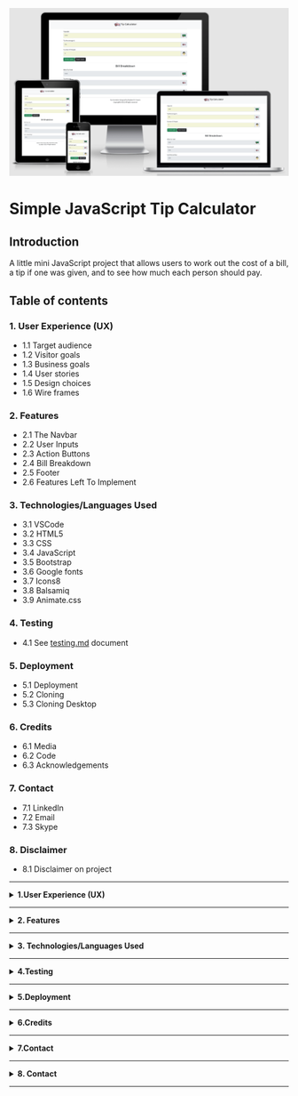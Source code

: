![Homepage displayed on multiple devices](assets/images/am_i_responsive.png)

# **Simple JavaScript Tip Calculator**

## **Introduction**

A little mini JavaScript project that allows users to work out the cost of a bill, a tip if one was given, and to see how much each person should pay.  

## **Table of contents** 

### **1. User Experience (UX)**
  * 1.1 Target audience
  * 1.2 Visitor goals
  * 1.3 Business goals
  * 1.4 User stories
  * 1.5 Design choices
  * 1.6 Wire frames

### **2. Features**
  * 2.1 The Navbar
  * 2.2 User Inputs
  * 2.3 Action Buttons
  * 2.4 Bill Breakdown
  * 2.5 Footer
  * 2.6 Features Left To Implement

### **3. Technologies/Languages Used**
  * 3.1 VSCode
  * 3.2 HTML5
  * 3.3 CSS
  * 3.4 JavaScript
  * 3.5 Bootstrap
  * 3.6 Google fonts 
  * 3.7 Icons8
  * 3.8 Balsamiq
  * 3.9 Animate.css

### **4. Testing**
  * 4.1 See [testing.md](testing.md) document 

### **5. Deployment**

  * 5.1 Deployment 
  * 5.2 Cloning 
  * 5.3 Cloning Desktop

### **6. Credits**
  * 6.1 Media
  * 6.2 Code
  * 6.3 Acknowledgements

### **7. Contact**
  * 7.1 LinkedIn
  * 7.2 Email
  * 7.3 Skype

### **8. Disclaimer**

  * 8.1 Disclaimer on project 

<hr>

<details>
<summary><strong>1.User Experience (UX)</strong></summary>
<br/>

#### **1.1 Target Audience**

* This website is aimed at anyone who wants to workout how much their bill, tip and breakdown per person will be. Initially aimed at bar and restaurant bills but if you find another use for it thats great.

#### **1.2 Visitor goals** 

* I want to be able to workout how much a percentage tip will be in currency value and also the breakdown per person owed.

#### **1.3 Business goals**

* No business or monetary goals, just a user friendly tool that lets users workout and breakdown their bills in a few clicks.

#### **1.4 User Stories**

* As a visitor to the company website i expect/want/need
 

#### **1.5 Design choices** 

* I kept this project nice and simple, to give it a more pleasing aesthetic i added some animated icons and a little bit of colour ot the input and output fields. The project is a simple tip calculator so no need to over complicate it. 

#### **FONTS**

* I decided i would use the Google fonts [Baloo Bhaijaan 2](https://fonts.google.com/specimen/Baloo+Bhaijaan+2?query=baloo#about) Baloo Bhaijaan 2 is a perfect blend of pointy paws in a coat of fur, Baloo is an affable display typeface by Ek Type. Available in nine Indian scripts plus Arabic along with a Latin counterpart, the family is Unicode compliant and libre licensed.

![Image of how the font will look](assets/images/font_example.png)

#### **ICONS**

* I decided i would use [Icons8](https://icons8.com/) icons for the project. Icons8 has a wide range of colorful and animated icons that are free to use. 

#### **COLOURS**

* The main colour pallet for the project can be found below.<br>

![Image of the colour pallet used for the project](assets/images/js_tip_calculator_colour_palette.png)

* I kept the colour palette simple, a white background with black text. The icons are all cartoon type and coloured. The user inputs have been coloured in a beige colour and the output fields have been coloured in grey so they user can see at a glance these are not adjustable. The action button to calculate the bill is the  standard bootstrap success green. The reset calculator button is plain black. 

#### **1.6 Wire Frames** 

* The wireframes for the project can be seen below. There is a wireframe for desktop, tablet and mobile.

#### **DESKTOP**
![Desktop Wireframe](assets/images/tip_calculator_desktop.png)

#### **TABLET**
![Tablet Wireframe](assets/images/tip_calculator_tablet.png)

#### **MOBILE**
![Image of Navbar](assets/images/tip_calculator_mobile.png)

</details>

<hr>

<details>
<summary><strong>2. Features</strong></summary>
<br/>

#### **2.1 The Navbar**

![Image of Navbar](assets/images/navbar.png)

* The Navbar is a very basic bootstrap Navbar that just holds the tip logo and the name of the site which is Tip Calculator. On mobile devices the logo and the site name will always stay centered. As the site is just a single page there is no need for a mobile hamburger menu

#### **2.2 User Inputs** 

![Image of user inputs](assets/images/user_inputs.png)

* The user only has 3x inputs to work with. Total bill, Tip percentage they wish to leave, and the number of people who will split the bill. All of the input fields are number only fields to stop users inputting letters in. The number of people field also only accepts whole numbers so users cant input a decimal field and input something like 2.5 people will split the bill. 

#### **2.3 Action Buttons**

![Image of action buttons](assets/images/action_buttons.png)

* There are 2 buttons for the user to interact with. The first one will trigger the calculation once the user has added all of the inputs into the input field. The second button will reset the calculator incase the user wishes to start all over again.

* Note: The user doesn't have to reset the entire calculator if they wish to change something after a breakdown has been given. If they wish to change something they can just adjust one single field and press the Do the maths button and the calculation will run again. 

#### **2.4 Bill Breakdown**

![Image of bill breakdown](assets/images/bill_breakdown.png)

* The bill breakdown section lets the user know the total bill amount (Including tip), the value of the tip, and finally how much each person owes. These input fields have been disabled so users are unable to alter or adjust the information that gets displayed.   

#### **2.5 Footer**

![Image of footer](assets/images/footer.png)

* The footer contains the basic information on the site and the copyright.

#### **2.6 Features Left To Implement**

* I may add an ability for users to look at splitting the bill as a percentage as well as having the option to split it evenly. With this feature a user could say person 1 will pay 30% of the bill, person 2 will pay 20% of the bill, and person 3 will pay 50% of the bill.

* Also when people go for dinner it is not uncommon for people who are drinking alcohol to separate their bill from the food, so i may add a feature where people can add the food and the drink separate. 
</details>

<hr>

<details>
<summary><strong>3. Technologies/Languages Used</strong></summary>
<br/>

3.1 [VSCode](https://code.visualstudio.com/) - Is the IDE i used for this project<br>
3.2 [HTML5 - Hypertext Markup Language](https://html.com/html5/#What_is_HTML) - This is the markup language i used for this project.<br>
3.3 [CSS - Cascading Style Sheet](https://en.wikipedia.org/wiki/CSS) - I used CSS to help alter and adjust the presentation of the website to create a pleasant user experience.<br>
3.4 [JavaScript](https://en.wikipedia.org/wiki/JavaScript) - JavaScript was used to do the mathematics to give the user the full breakdown<br>
3.5 [Bootstrap](https://getbootstrap.com/) - Bootstrap is the most popular CSS Framework for developing responsive and mobile-first websites. Bootstrap 5 is the version i used for the development of this project.<br>
3.6 [Google fonts](https://fonts.google.com/) - Launched in 2010 Google Fonts is a library of 1,023 free licensed font families.<br>
3.7 [Icons8](https://icons8.com/) - You can see a short YouTube video about Icons8 by clicking [Here](https://www.youtube.com/watch?v=C4TcBmdaa-Q&t=40s).<br>
3.8 [Balsamiq](https://balsamiq.com/)- Balsamiq Wireframes is a rapid low-fidelity UI wireframing tool that reproduces the experience of sketching on a notepad or whiteboard.
3.9 [Animate.css](https://animate.style/) - Animate.css is a library of ready-to-use, cross-browser animations for use in your web projects. Great for emphasis, home pages, sliders, and attention-guiding hints.
</details>

<hr>

<details>
<summary><strong>4.Testing</strong></summary>
<br>

* Testing information can be found in the [testing.md](testing.md) file
</details>
<hr>

<details>
<summary><strong>5.Deployment</strong></summary>
<br>

#### **5.1 Deployment**  

To deploy the site on Github i undertook the following steps:

1. Navigated to my profile page on Github
2. Selected this project from the repositories
3. Clicked on settings
4. Scroll down to the Github pages section 
5. Click where is says source and in the dropdown menu select master 
6. Click on the next dropdown menu to the right select /(root)
7. Click save

You will then receive a confirmation saying the page has been published and also be provided with the link where people can view your site.

![Image of page published confirmation](assets/images/page_published.png)

The link to view the live site can be found by clicking [Here](https://smcgdub.github.io/JS-Tip-Calculator/)

#### **5.2 Cloning**

You can clone the projects repository to your local computer by following the steps below:

Cloning a repository using the command line

1. On github navigate to the project repository. The link can be found here: https://github.com/smcgdub/JS-Tip-Calculator
2. Click on the tab that says < >code 
3. Above the files, click the button that says &#8595;code

![Github code button](assets/images/github-code-button.png)

4. From the menu select HTTPS
5. Click on the clipboard icon on the right hand side (Image below)

![Github copy link button](assets/images/github-clipboard.png)

6. Open the terminal in your IDE
7. Change the current working directory to the location where you want the cloned directory.
8. In terminal type `git clone` and then paste the URL you copied earlier 
9. Press Enter to create your local clone.

#### **5.3 Cloning Desktop**
You can also clone the project using Github Desktop. To do this you can do the following: 

1. Download Github Desktop if you do not already have it installed. The link can be found here [Github Desktop](https://desktop.github.com/)
2. Sign in to GitHub and GitHub Desktop before you start to clone.
3. On github navigate to the project repository. The link can be found here: https://github.com/smcgdub/JS-Tip-Calculator-
4. Click on the tab that says <details >code 
5. Above the files, click the button that says &#8595;code

![Github code button](assets/images/github-code-button.png)

6. Click open with GitHub Desktop to clone and open the repository with GitHub Desktop.
7. Click Choose... and, using the Finder window, navigate to a local path where you want to clone the repository.
8. Click clone 

</details>

<hr>

<details>
<summary><strong>6.Credits</strong></summary> 
<br>

#### **6.1 Media** 

 * All of the icons i used for the project were from Icons8. All credit for these icons goes to [Icons8](https://icons8.com/)

#### **6.2 Code** 

* All of the code in the project i have written myself 

#### **6.3 Acknowledgements**

</details>
<hr>

<details>
<summary><strong>7.Contact</strong></summary>
<br>

Feel free to contact me on any of the following channels:<br>

* 7.1 [LinkedIn](https://www.linkedin.com/in/stephenmcgovern01/)<br>
* 7.2 [Email](mailto:stephen_xyz1@hotmail.com)<br>
* 7.3 [Skype](live:.cid.c60777f26a9655f2)
</details>

<hr>

<details>
<summary><strong>8. Contact</strong></summary>
<br>

* 8.1  This website and all of its content is for educational purposes only. There is no monetization generated from this site.
</details>

<hr>